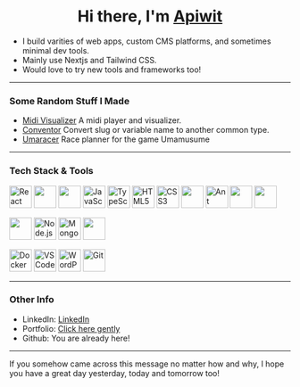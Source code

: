 <h1 align="center">Hi there, I'm <a href="https://apiwit.me">Apiwit</a></h1>

- I build varities of web apps, custom CMS platforms, and sometimes minimal dev tools.
- Mainly use Nextjs and Tailwind CSS.
- Would love to try new tools and frameworks too!

---

### Some Random Stuff I Made

- [Midi Visualizer](https://github.com/apiwitp2070/midi-visualizer) A midi player and visualizer.
- [Conventor](https://github.com/apiwitp2070/conventor) Convert slug or variable name to another common type.
- [Umaracer](https://github.com/apiwitp2070/umaracer) Race planner for the game Umamusume

---

### Tech Stack & Tools

<p align="left">
  <!-- Frontend -->
  <img src="https://cdn.jsdelivr.net/gh/devicons/devicon/icons/react/react-original.svg" alt="React" width="40" height="40"/>
  <img src="https://cdn.jsdelivr.net/gh/devicons/devicon@latest/icons/nextjs/nextjs-original.svg" width="40" height="40"/>
  <img src="https://cdn.jsdelivr.net/gh/devicons/devicon@latest/icons/nuxtjs/nuxtjs-original.svg" width="40" height="40"/>
  <img src="https://cdn.jsdelivr.net/gh/devicons/devicon/icons/javascript/javascript-original.svg" alt="JavaScript" width="40" height="40"/>
  <img src="https://cdn.jsdelivr.net/gh/devicons/devicon/icons/typescript/typescript-original.svg" alt="TypeScript" width="40" height="40"/>
  <img src="https://cdn.jsdelivr.net/gh/devicons/devicon/icons/html5/html5-original.svg" alt="HTML5" width="40" height="40"/>
  <img src="https://cdn.jsdelivr.net/gh/devicons/devicon/icons/css3/css3-original.svg" alt="CSS3" width="40" height="40"/>
  <img src="https://cdn.jsdelivr.net/gh/devicons/devicon@latest/icons/tailwindcss/tailwindcss-original.svg" width="40" height="40"/>
  <img src="https://cdn.jsdelivr.net/gh/devicons/devicon@latest/icons/antdesign/antdesign-original.svg" alt="Ant Design" width="40" height="40"/>
  <img src="https://cdn.jsdelivr.net/gh/devicons/devicon@latest/icons/vuetify/vuetify-original.svg" width="40" height="40"/>
  <img src="https://cdn.jsdelivr.net/gh/devicons/devicon@latest/icons/materialui/materialui-original.svg" width="40" height="40"/>
</p>

<p align="left">
  <!-- Backend -->
  <img src="https://cdn.jsdelivr.net/gh/devicons/devicon@latest/icons/nestjs/nestjs-original.svg" width="40" height="40"/>
  <img src="https://cdn.jsdelivr.net/gh/devicons/devicon/icons/nodejs/nodejs-original.svg" alt="Node.js" width="40" height="40"/>

  <!-- Database -->
  <img src="https://cdn.jsdelivr.net/gh/devicons/devicon/icons/mongodb/mongodb-original.svg" alt="MongoDB" width="40" height="40"/>
  <img src="https://cdn.jsdelivr.net/gh/devicons/devicon@latest/icons/postgresql/postgresql-original.svg" width="40" height="40"/>
</p>

<p align="left">
  <!-- Dev Tools -->
  <img src="https://cdn.jsdelivr.net/gh/devicons/devicon/icons/docker/docker-original.svg" alt="Docker" width="40" height="40"/>
  <img src="https://cdn.jsdelivr.net/gh/devicons/devicon/icons/vscode/vscode-original.svg" alt="VSCode" width="40" height="40"/>
  
  <!-- CMS / Hosting -->
  <img src="https://cdn.jsdelivr.net/gh/devicons/devicon/icons/wordpress/wordpress-plain.svg" alt="WordPress" width="40" height="40"/>

  <!-- Other -->
  <img src="https://cdn.jsdelivr.net/gh/devicons/devicon/icons/git/git-original.svg" alt="Git" width="40" height="40"/>
</p>

---

### Other Info

- LinkedIn: [LinkedIn](https://www.linkedin.com/in/apiwit-prasittikarnkul-99b38b342/)
- Portfolio: [Click here gently](https://apiwit.me)
- Github: You are already here!

---

If you somehow came across this message no matter how and why, I hope you have a great day yesterday, today and tomorrow too!
